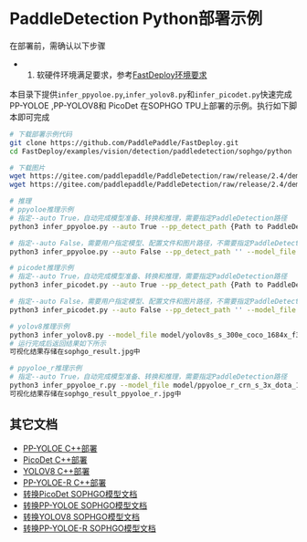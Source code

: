 # PaddleDetection Python部署示例

在部署前，需确认以下步骤

- 1. 软硬件环境满足要求，参考[FastDeploy环境要求](../../../../../../docs/cn/build_and_install/sophgo.md)

本目录下提供`infer_ppyoloe.py`,`infer_yolov8.py`和`infer_picodet.py`快速完成 PP-YOLOE ,PP-YOLOV8和 PicoDet 在SOPHGO TPU上部署的示例。执行如下脚本即可完成

```bash
# 下载部署示例代码
git clone https://github.com/PaddlePaddle/FastDeploy.git
cd FastDeploy/examples/vision/detection/paddledetection/sophgo/python

# 下载图片
wget https://gitee.com/paddlepaddle/PaddleDetection/raw/release/2.4/demo/000000014439.jpg
wget https://gitee.com/paddlepaddle/PaddleDetection/raw/release/2.4/demo/P0861__1.0__1154___824.png

# 推理
# ppyoloe推理示例
# 指定--auto True，自动完成模型准备、转换和推理，需要指定PaddleDetection路径
python3 infer_ppyoloe.py --auto True --pp_detect_path {Path to PaddleDetection} --model_file '' --config_file '' --image ''

# 指定--auto False，需要用户指定模型、配置文件和图片路径，不需要指定PaddleDetection路径。
python3 infer_ppyoloe.py --auto False --pp_detect_path '' --model_file model/ppyoloe_crn_s_300e_coco_1684x_f32.bmodel --config_file model/infer_cfg.yml --image ./000000014439.jpg

# picodet推理示例
# 指定--auto True，自动完成模型准备、转换和推理，需要指定PaddleDetection路径
python3 infer_picodet.py --auto True --pp_detect_path {Path to PaddleDetection} --model_file '' --config_file '' --image ''

# 指定--auto False，需要用户指定模型、配置文件和图片路径，不需要指定PaddleDetection路径。
python3 infer_picodet.py --auto False --pp_detect_path '' --model_file model/ppyoloe_crn_s_300e_coco_1684x_f32.bmodel --config_file model/infer_cfg.yml --image ./000000014439.jpg

# yolov8推理示例
python3 infer_yolov8.py --model_file model/yolov8s_s_300e_coco_1684x_f32.bmodel --config_file model/infer_cfg.yml --image ./000000014439.jpg
# 运行完成后返回结果如下所示
可视化结果存储在sophgo_result.jpg中

# ppyoloe_r推理示例
# 指定--auto True，自动完成模型准备、转换和推理，需要指定PaddleDetection路径
python3 infer_ppyoloe_r.py --model_file model/ppyoloe_r_crn_s_3x_dota_1684x_f32.bmodel --image P0861__1.0__1154___824.png --config_file model/infer_cfg.yml
可视化结果存储在sophgo_result_ppyoloe_r.jpg中
```

## 其它文档
- [PP-YOLOE C++部署](../cpp)
- [PicoDet C++部署](../cpp)
- [YOLOV8 C++部署](../cpp)
- [PP-YOLOE-R C++部署](../cpp)
- [转换PicoDet SOPHGO模型文档](../README.md)
- [转换PP-YOLOE SOPHGO模型文档](../README.md)
- [转换YOLOV8 SOPHGO模型文档](../README.md)
- [转换PP-YOLOE-R SOPHGO模型文档](../README.md)
